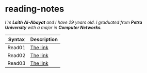 # reading-notes

_I'm **Laith Al-Abayat** and I have 29 years old.
I graduated from **Petra University** with a major in **Computer Networks**._

| Syntax      | Description |
| ----------- | ----------- |
| Read01      | [The link](https://www.google.com)       |
| Read02      | [The link](https://www.google.com)       |
| Read03      | [The link](https://www.google.com)       |

